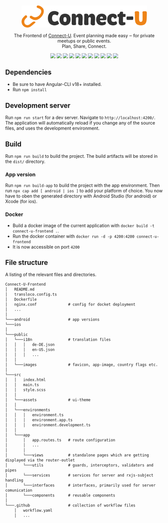 <p align="center">
  <a href="https://connect-u.site/" target="blank"><img src=".github/logo_full_dark.svg" width="400" alt="Connect-U Logo" /></a>
</p>

<p align="center">The Frontend of <a href="https://connect-u.site/" target="_blank">Connect-U</a>. Event planning made easy ‒ for private meetups or public events. <br/> Plan, Share, Connect.</p>


<p align="center">
  <a href="https://angular.dev/" target="_blank"><img src="https://img.shields.io/badge/Angular-%23DD0031.svg?logo=angular&logoColor=white"/></a>
  <a href="https://www.typescriptlang.org/" target="_blank"><img src="https://img.shields.io/badge/TypeScript-3178C6?logo=typescript&logoColor=fff"/></a>
  <a href="https://www.docker.com/" target="_blank"><img src="https://img.shields.io/badge/Docker-2496ED?logo=docker&logoColor=fff"/></a>
  <a href="https://nodejs.org/" target="_blank"><img src="https://img.shields.io/badge/Node.js-6DA55F?logo=node.js&logoColor=white"/></a>
  <a href="https://www.npmjs.com/" target="_blank"><img src="https://img.shields.io/badge/npm-CB3837?logo=npm&logoColor=fff"/></a>
  <a href="https://eslint.org/" target="_blank"><img src="https://img.shields.io/badge/eslint-3A33D1?logo=eslint&logoColor=white"/></a>
  <a href="https://capacitorjs.com/" target="_blank"><img src="https://img.shields.io/badge/Capacitor-119EFF?logo=Capacitor&logoColor=white"/></a>
  <a href="https://www.android.com/intl/de_de/phones/" target="_blank"><img src="https://img.shields.io/badge/Android-3DDC84?logo=android&logoColor=white"/></a>
  <a href="https://developer.apple.com/ios/" target="_blank"><img src="https://img.shields.io/badge/iOS-000000?&logo=apple&logoColor=white"/></a>
  <a href="https://connect-u.site/" target="_blank"><img src="https://img.shields.io/website-up-down-green-red/http/argo.connect-u.site.svg"/></a>
  <a href="https://github.com/VNxyz1/Connect-U-Frontend/pkgs/container/connect-u-frontend" target="_blank"><img src="https://img.shields.io/badge/Docker%20images-2496ED?logo=docker&logoColor=fff"/></a>
</p>


## Dependencies 
- Be sure to have Angular-CLI v18+ installed.
- Run `npm install`

## Development server

Run `npm run start` for a dev server. Navigate to `http://localhost:4200/`. The application will automatically reload if you change any of the source files, and uses the development environment.

## Build
Run `npm run build` to build the project. The build artifacts will be stored in the `dist/` directory.

### App version
Run `npm run build-app` to build the project with the app environment. Then run `npx cap add [ android | ios ]` to add your platform of choice.
You now have to oben the generated directory with Android Studio (for android) or Xcode (for ios).

### Docker
- Build a docker image of the current application with `docker build -t connect-u-frontend .`.
- Run the docker container with `docker run -d -p 4200:4200 connect-u-frontend`
- It is now accessible on port `4200`


## File structure
A listing of the relevant files and directories.

```
Connect-U-Frontend
│   README.md
│   transloco.config.ts
│   Dockerfile
│   nginx.conf              # config for docket deployment
│   ...
│
└───android                 # app versions
└───ios
│
└───public
│   └───i18n                # translation files
│   │   │   de-DE.json
│   │   │   en-US.json
│   │   │   ...
│   │
│   └───images              # favicon, app-image, country flags etc.
│
└───src
│   │   index.html
│   │   main.ts
│   │   style.scss
│   │
│   └───assets              # ui-theme
│   │
│   └───environments
│   │   │   environment.ts
│   │   │   environment.app.ts
│   │   │   environment.development.ts
│   │
│   └───app
│       │   app.routes.ts   # route configuration
│       │   ...
│       │
│       └───views           # standalone pages which are getting displayed via the router-outlet
│       └───utils           # guards, interceptors, validators and pipes
│       └───services        # services for server and rxjs-subject handling 
│       └───interfaces      # interfaces, primarily used for server comunication
│       └───components      # reusable components
│
└───.github                 # collection of workflow files
    │   workflow.yaml
    │   ...
    
```
